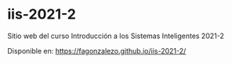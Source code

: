 # iis-2021-2

Sitio web del curso Introducción a los Sistemas Inteligentes 2021-2

Disponible en: https://fagonzalezo.github.io/iis-2021-2/